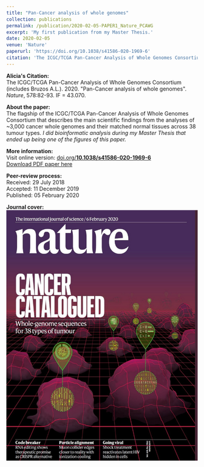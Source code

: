 ```yaml
---
title: "Pan-Cancer analysis of whole genomes"
collection: publications
permalink: /publication/2020-02-05-PAPER1_Nature_PCAWG
excerpt: 'My first publication from my Master Thesis.'
date: 2020-02-05
venue: 'Nature'
paperurl: 'https://doi.org/10.1038/s41586-020-1969-6'
citation: 'The ICGC/TCGA Pan-Cancer Analysis of Whole Genomes Consortium. (2020). &quot;Pan-Cancer analysis of whole genomes.&quot; <i>Nature</i>. 578:82-93.'
---
```


**Alicia's Citation:**  
The ICGC/TCGA Pan-Cancer Analysis of Whole Genomes Consortium (includes Bruzos A.L.). 2020. "Pan-Cancer analysis of whole genomes". <i>Nature</i>, 578:82-93. IF = 43.070.  

**About the paper:**  
The flagship of the ICGC/TCGA Pan-Cancer Analysis of Whole Genomes Consortium that describes the main scientific findings from the analyses of ~3,000 cancer whole genomes and their matched normal tissues across 38 tumour types. *I did bioinformatic analysis during my Master Thesis that ended up being one of the figures of this paper.*  

**More information:**  
Visit online version: [doi.org/**10.1038/s41586-020-1969-6**](https://doi.org/10.1038/s41586-020-1969-6)  
[Download PDF paper here](https://ALBruzos.github.io/files/2020-02-05-PAPER_Nature_PCAWG.pdf)  

**Peer-review process:**  
Received: 29 July 2018  
Accepted: 11 December 2019  
Published: 05 February 2020  

**Journal cover:**  
<img src='/files/papers/2020-02-05-PAPER_NatureCover_PCAWG.jpg' width="526" height="659" />  

